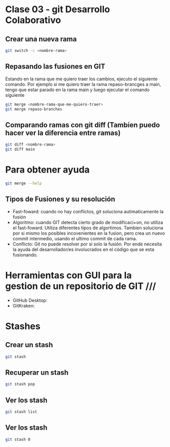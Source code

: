 # Clase 03 - git Desarrollo Colaborativo

## Crear una nueva rama

```sh
git switch -c <nombre-rama>
```



## Repasando las fusiones en GIT
Estando en la rama que me quiero traer los cambios, ejecuto el siguiente comando.
Por ejemplo si me quiero traer la rama repaso-brancges a main, tengo que estar parado en la rama main y luego ejecutar el comando siguiente

```sh
git merge <nombre-rama-que-me-quiero-traer>
git merge repaso-branches
```

## Comparando ramas con git diff (Tambien puedo hacer ver la diferencia entre ramas)

```sh
git diff <nombre-rama>
git diff main
```

# Para obtener ayuda

```sh
git merge --help
```

## Tipos de Fusiones y su resolución

* Fast-foward: cuando no hay conflictos, git soluciona autimaticamente la fusión
* Algoritmo: cuando GIT detecta cierto grado de modificaci+on, no utiliza el fast-foward. Utiliza diferentes tipos de algortimos. Tambien soluciona por si mismo los posibles incovenientes en la fusion, pero crea un nuevo commit intermedio, usando el ultimo commit de cada rama.
* Conflicto: Git no puede resolver por si solo la fusión. Por ende necesita la ayuda del desarrollador/es involucrados en el código que se esta fusionando.

# Herramientas con GUI para la gestion de un repositorio de GIT ///

* GitHub Desktop:
* GitKraken:

# Stashes

## Crear un stash

```sh
git stash
```

## Recuperar un stash

```sh
git stash pop
```

## Ver los stash

```sh
git stash list
```

## Ver los stash

```sh
git stash 0
```